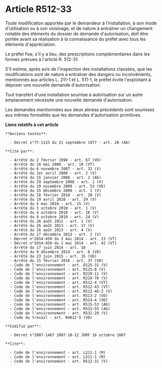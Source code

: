 # Article R512-33

Toute modification apportée par le demandeur à l'installation, à son mode d'utilisation ou à son voisinage, et de nature à
entraîner un changement notable des éléments du dossier de demande d'autorisation, doit être portée avant sa réalisation à la
connaissance du préfet avec tous les éléments d'appréciation.

Le préfet fixe, s'il y a lieu, des prescriptions complémentaires dans les formes prévues à l'article R. 512-31.

S'il estime, après avis de l'inspection des installations classées, que les modifications sont de nature à entraîner des
dangers ou inconvénients, mentionnés aux articles L. 211-1 et L. 511-1, le préfet invite l'exploitant à déposer une nouvelle
demande d'autorisation.

Tout transfert d'une installation soumise à autorisation sur un autre emplacement nécessite une nouvelle demande
d'autorisation.

Les demandes mentionnées aux deux alinéas précédents sont soumises aux mêmes formalités que les demandes d'autorisation
primitives.

**Liens relatifs à cet article**

	**Anciens textes**:

	  - Décret n°77-1133 du 21 septembre 1977 - art. 20 (Ab)

	**Cité par**:

	  - Arrêté du 2 février 1998 - art. 67 (VD)
	  - Arrêté du 10 mai 2000 - art. 10 (VT)
	  - Arrêté du 6 novembre 2007 - art. 32 (V)
	  - Arrêté du 1er avril 2008 - art. 2 (V)
	  - Arrêté du 15 janvier 2008 - art. 2 (Ab)
	  - Arrêté du 29 septembre 2008 - art. 1 (V)
	  - Arrêté du 10 novembre 2009 - art. 53 (VD)
	  - Arrêté du 15 décembre 2009 - art. 1 (V)
	  - Arrêté du 18 février 2010 - art. 20 (V)
	  - Arrêté du 19 avril 2010 - art. 29 (V)
	  - Arrêté du 5 mai 2010 - art. 15 (V)
	  - Arrêté du 3 octobre 2010 - art. 1 (V)
	  - Arrêté du 4 octobre 2010 - art. 18 (V)
	  - Arrêté du 4 octobre 2010 - art. 24 (V)
	  - Arrêté du 26 août 2011 - art. 1 (V)
	  - Arrêté du 26 août 2013 - art. 17 (V)
	  - Arrêté du 26 août 2013 - art. 4 (V)
	  - Arrêté du 27 décembre 2013 - art. 2 (V)
	  - Décret n°2014-450 du 2 mai 2014 - art. 23 (VT)
	  - Décret n°2014-450 du 2 mai 2014 - art. 42 (VT)
	  - Arrêté du 17 juin 2014 - art. 16
	  - Arrêté du 9 décembre 2014 - art. 6 (VD)
	  - Arrêté du 23 juin 2015 - art. 15 (VD)
	  - Arrêté du 15 février 2016 - art. 37 (VD)
	  - Code de l'environnement - art. D125-31 (V)
	  - Code de l'environnement - art. R125-8 (V)
	  - Code de l'environnement - art. R229-11 (V)
	  - Code de l'environnement - art. R229-78 (V)
	  - Code de l'environnement - art. R512-4 (VT)
	  - Code de l'environnement - art. R512-43 (VT)
	  - Code de l'environnement - art. R512-46-2 (V)
	  - Code de l'environnement - art. R513-2 (VD)
	  - Code de l'environnement - art. R514-4 (VD)
	  - Code de l'environnement - art. R515-53 (Ab)
	  - Code de l'environnement - art. R515-55 (Ab)
	  - Code de l'environnement - art. R532-29 (V)
	  - Code du travail - art. R4612-5 (VD)

	**Codifié par**:

	  - Décret n°2007-1467 2007-10-12 JORF 16 octobre 2007

	**Cite**:

	  - Code de l'environnement - art. L211-1 (M)
	  - Code de l'environnement - art. L511-1 (M)
	  - Code de l'environnement - art. R512-31 (V)
